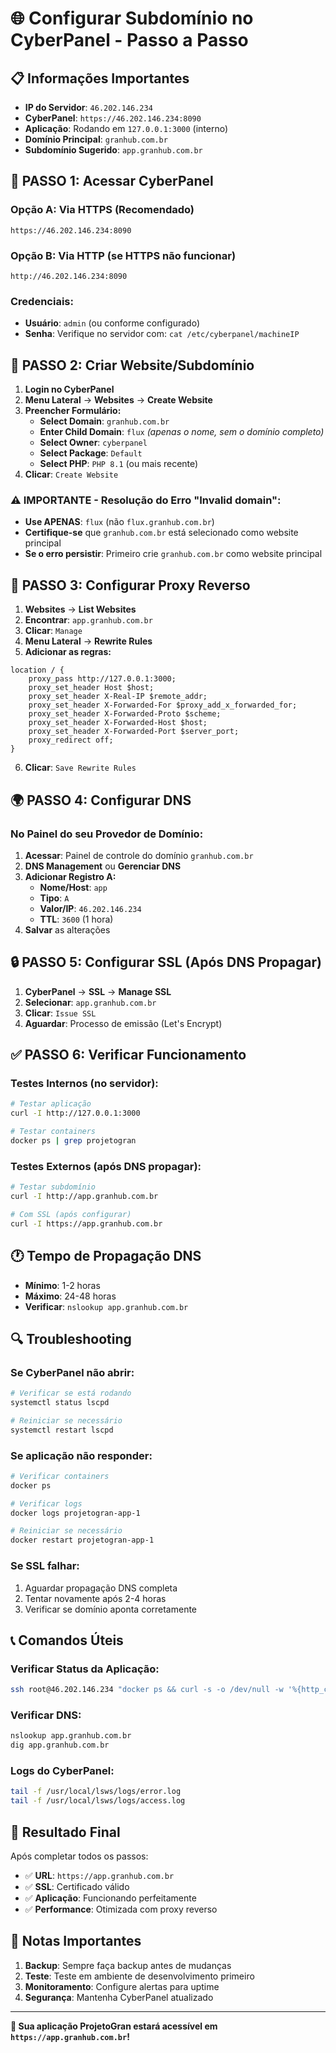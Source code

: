 # 🌐 Configurar Subdomínio no CyberPanel - Passo a Passo

## 📋 **Informações Importantes**
- **IP do Servidor**: `46.202.146.234`
- **CyberPanel**: `https://46.202.146.234:8090`
- **Aplicação**: Rodando em `127.0.0.1:3000` (interno)
- **Domínio Principal**: `granhub.com.br`
- **Subdomínio Sugerido**: `app.granhub.com.br`

## 🚀 **PASSO 1: Acessar CyberPanel**

### Opção A: Via HTTPS (Recomendado)
```
https://46.202.146.234:8090
```

### Opção B: Via HTTP (se HTTPS não funcionar)
```
http://46.202.146.234:8090
```

### Credenciais:
- **Usuário**: `admin` (ou conforme configurado)
- **Senha**: Verifique no servidor com: `cat /etc/cyberpanel/machineIP`

## 🌟 **PASSO 2: Criar Website/Subdomínio**

1. **Login no CyberPanel**
2. **Menu Lateral** → **Websites** → **Create Website**
3. **Preencher Formulário:**
   - **Select Domain**: `granhub.com.br`
   - **Enter Child Domain**: `flux` *(apenas o nome, sem o domínio completo)*
   - **Select Owner**: `cyberpanel`
   - **Select Package**: `Default`
   - **Select PHP**: `PHP 8.1` (ou mais recente)
4. **Clicar**: `Create Website`

### **⚠️ IMPORTANTE - Resolução do Erro "Invalid domain":**
- **Use APENAS**: `flux` (não `flux.granhub.com.br`)
- **Certifique-se** que `granhub.com.br` está selecionado como website principal
- **Se o erro persistir**: Primeiro crie `granhub.com.br` como website principal

## 🔧 **PASSO 3: Configurar Proxy Reverso**

1. **Websites** → **List Websites**
2. **Encontrar**: `app.granhub.com.br`
3. **Clicar**: `Manage`
4. **Menu Lateral** → **Rewrite Rules**
5. **Adicionar as regras:**

```nginx
location / {
    proxy_pass http://127.0.0.1:3000;
    proxy_set_header Host $host;
    proxy_set_header X-Real-IP $remote_addr;
    proxy_set_header X-Forwarded-For $proxy_add_x_forwarded_for;
    proxy_set_header X-Forwarded-Proto $scheme;
    proxy_set_header X-Forwarded-Host $host;
    proxy_set_header X-Forwarded-Port $server_port;
    proxy_redirect off;
}
```

6. **Clicar**: `Save Rewrite Rules`

## 🌍 **PASSO 4: Configurar DNS**

### No Painel do seu Provedor de Domínio:
1. **Acessar**: Painel de controle do domínio `granhub.com.br`
2. **DNS Management** ou **Gerenciar DNS**
3. **Adicionar Registro A:**
   - **Nome/Host**: `app`
   - **Tipo**: `A`
   - **Valor/IP**: `46.202.146.234`
   - **TTL**: `3600` (1 hora)
4. **Salvar** as alterações

## 🔒 **PASSO 5: Configurar SSL (Após DNS Propagar)**

1. **CyberPanel** → **SSL** → **Manage SSL**
2. **Selecionar**: `app.granhub.com.br`
3. **Clicar**: `Issue SSL`
4. **Aguardar**: Processo de emissão (Let's Encrypt)

## ✅ **PASSO 6: Verificar Funcionamento**

### Testes Internos (no servidor):
```bash
# Testar aplicação
curl -I http://127.0.0.1:3000

# Testar containers
docker ps | grep projetogran
```

### Testes Externos (após DNS propagar):
```bash
# Testar subdomínio
curl -I http://app.granhub.com.br

# Com SSL (após configurar)
curl -I https://app.granhub.com.br
```

## 🕐 **Tempo de Propagação DNS**
- **Mínimo**: 1-2 horas
- **Máximo**: 24-48 horas
- **Verificar**: `nslookup app.granhub.com.br`

## 🔍 **Troubleshooting**

### Se CyberPanel não abrir:
```bash
# Verificar se está rodando
systemctl status lscpd

# Reiniciar se necessário
systemctl restart lscpd
```

### Se aplicação não responder:
```bash
# Verificar containers
docker ps

# Verificar logs
docker logs projetogran-app-1

# Reiniciar se necessário
docker restart projetogran-app-1
```

### Se SSL falhar:
1. Aguardar propagação DNS completa
2. Tentar novamente após 2-4 horas
3. Verificar se domínio aponta corretamente

## 📞 **Comandos Úteis**

### Verificar Status da Aplicação:
```bash
ssh root@46.202.146.234 "docker ps && curl -s -o /dev/null -w '%{http_code}' http://127.0.0.1:3000"
```

### Verificar DNS:
```bash
nslookup app.granhub.com.br
dig app.granhub.com.br
```

### Logs do CyberPanel:
```bash
tail -f /usr/local/lsws/logs/error.log
tail -f /usr/local/lsws/logs/access.log
```

## 🎯 **Resultado Final**

Após completar todos os passos:
- ✅ **URL**: `https://app.granhub.com.br`
- ✅ **SSL**: Certificado válido
- ✅ **Aplicação**: Funcionando perfeitamente
- ✅ **Performance**: Otimizada com proxy reverso

## 📝 **Notas Importantes**

1. **Backup**: Sempre faça backup antes de mudanças
2. **Teste**: Teste em ambiente de desenvolvimento primeiro
3. **Monitoramento**: Configure alertas para uptime
4. **Segurança**: Mantenha CyberPanel atualizado

---

**🚀 Sua aplicação ProjetoGran estará acessível em `https://app.granhub.com.br`!**